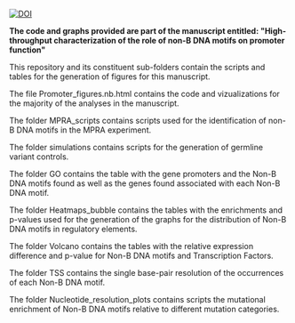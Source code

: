 [![DOI](https://zenodo.org/badge/350449966.svg)](https://zenodo.org/badge/latestdoi/350449966)

**The code and graphs provided are part of the manuscript entitled: "High-throughput characterization of the role of non-B DNA motifs on promoter function"**

This repository and its constituent sub-folders contain the scripts and tables for the generation of figures for this manuscript.

The file Promoter_figures.nb.html contains the code and vizualizations for the majority of the analyses in the manuscript.

The folder MPRA_scripts contains scripts used for the identification of non-B DNA motifs in the MPRA experiment.

The folder simulations contains scripts for the generation of germline variant controls.

The folder GO contains the table with the gene promoters and the Non-B DNA motifs found as well as the genes found associated with each Non-B DNA motif.

The folder Heatmaps_bubble contains the tables with the enrichments and p-values used for the generation of the graphs for the distribution of Non-B DNA motifs in regulatory elements.

The folder Volcano contains the tables with the relative expression difference and p-value for Non-B DNA motifs and Transcription Factors.

The folder TSS contains the single base-pair resolution of the occurrences of each Non-B DNA motif.

The folder Nucleotide_resolution_plots contains scripts the mutational enrichment of Non-B DNA motifs relative to different mutation categories.
